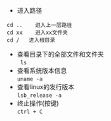 * 进入路径  
```
cd ..    进入上一层路径  
cd xx    进入xx文件夹  
cd /   进入根目录  
```
* 查看目录下的全部文件和文件夹  
` ls`  
* 查看系统版本信息  
`uname -a`
* 查看linux的发行版本   
`lsb_release -a`
* 终止操作(按键)  
`ctrl + C`
